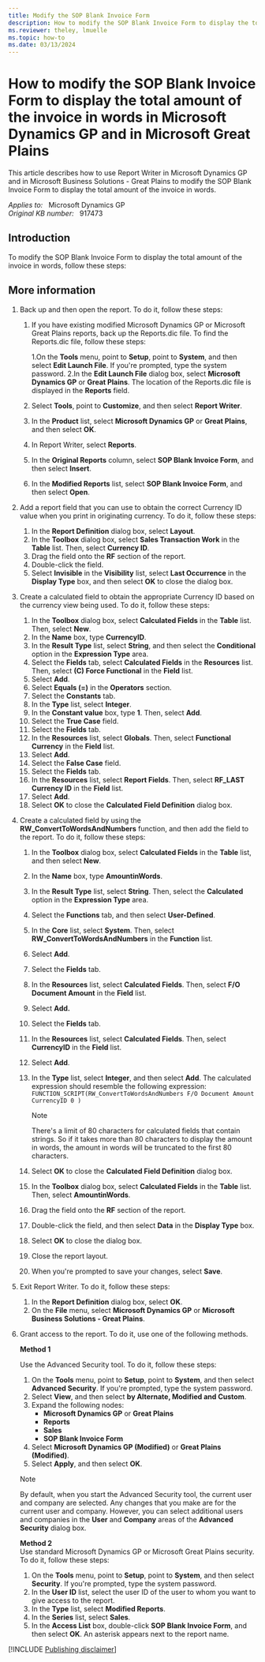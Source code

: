 ```yaml
---
title: Modify the SOP Blank Invoice Form
description: How to modify the SOP Blank Invoice Form to display the total amount of the invoice in words in Microsoft Dynamics GP and in Microsoft Great Plains.
ms.reviewer: theley, lmuelle
ms.topic: how-to
ms.date: 03/13/2024
---
```

# How to modify the SOP Blank Invoice Form to display the total amount of the invoice in words in Microsoft Dynamics GP and in Microsoft Great Plains

This article describes how to use Report Writer in Microsoft Dynamics GP and in Microsoft Business Solutions - Great Plains to modify the SOP Blank Invoice Form to display the total amount of the invoice in words.

_Applies to:_ &nbsp; Microsoft Dynamics GP  
_Original KB number:_ &nbsp; 917473

## Introduction

To modify the SOP Blank Invoice Form to display the total amount of the invoice in words, follow these steps:

## More information

1. Back up and then open the report. To do it, follow these steps:

    1. If you have existing modified Microsoft Dynamics GP or Microsoft Great Plains reports, back up the Reports.dic file. To find the Reports.dic file, follow these steps:

        1.On the **Tools** menu, point to **Setup**, point to **System**, and then select **Edit Launch File**. If you're prompted, type the system password.
        2.In the **Edit Launch File** dialog box, select **Microsoft Dynamics GP** or **Great Plains**. The location of the Reports.dic file is displayed in the **Reports** field.

    1. Select **Tools**, point to **Customize**, and then select **Report Writer**.
    1. In the **Product** list, select **Microsoft Dynamics GP** or **Great Plains**, and then select **OK**.
    1. In Report Writer, select **Reports**.
    1. In the **Original Reports** column, select **SOP Blank Invoice Form**, and then select **Insert**.
    1. In the **Modified Reports** list, select **SOP Blank Invoice Form**, and then select **Open**.

2. Add a report field that you can use to obtain the correct Currency ID value when you print in originating currency. To do it, follow these steps:

    1. In the **Report Definition** dialog box, select **Layout**.
    1. In the **Toolbox** dialog box, select **Sales Transaction Work** in the **Table** list. Then, select **Currency ID**.
    1. Drag the field onto the **RF** section of the report.
    1. Double-click the field.
    1. Select **Invisible** in the **Visibility** list, select **Last Occurrence** in the **Display Type** box, and then select **OK** to close the dialog box.

3. Create a calculated field to obtain the appropriate Currency ID based on the currency view being used. To do it, follow these steps:

    1. In the **Toolbox** dialog box, select **Calculated Fields** in the **Table** list. Then, select **New**.
    1. In the **Name** box, type **CurrencyID**.
    1. In the **Result Type** list, select **String**, and then select the **Conditional** option in the **Expression Type** area.
    1. Select the **Fields** tab, select **Calculated Fields** in the **Resources** list. Then, select **(C) Force Functional** in the **Field** list.
    1. Select **Add**.
    1. Select **Equals (=)** in the **Operators** section.
    1. Select the **Constants** tab.
    1. In the **Type** list, select **Integer**.
    1. In the **Constant value** box, type **1**. Then, select **Add**.
    1. Select the **True Case** field.
    1. Select the **Fields** tab.
    1. In the **Resources** list, select **Globals**. Then, select **Functional Currency** in the **Field** list.
    1. Select **Add**.
    1. Select the **False Case** field.
    1. Select the **Fields** tab.
    1. In the **Resources** list, select **Report Fields**. Then, select **RF_LAST Currency ID** in the **Field** list.
    1. Select **Add**.
    1. Select **OK** to close the **Calculated Field Definition** dialog box.

4. Create a calculated field by using the **RW_ConvertToWordsAndNumbers** function, and then add the field to the report. To do it, follow these steps:

    1. In the **Toolbox** dialog box, select **Calculated Fields** in the **Table** list, and then select **New**.
    1. In the **Name** box, type **AmountinWords**.
    1. In the **Result Type** list, select **String**. Then, select the **Calculated** option in the **Expression Type** area.
    1. Select the **Functions** tab, and then select **User-Defined**.
    1. In the **Core** list, select **System**. Then, select **RW_ConvertToWordsAndNumbers** in the **Function** list.
    1. Select **Add**.
    1. Select the **Fields** tab.
    1. In the **Resources** list, select **Calculated Fields**. Then, select **F/O Document Amount** in the **Field** list.
    1. Select **Add.**
    1. Select the **Fields** tab.
    1. In the **Resources** list, select **Calculated Fields**. Then, select **CurrencyID** in the **Field** list.
    1. Select **Add**.
    1. In the **Type** list, select **Integer**, and then select **Add**. The calculated expression should resemble the following expression:  
        `FUNCTION_SCRIPT(RW_ConvertToWordsAndNumbers F/O Document Amount CurrencyID 0 )`

        > [!NOTE]
        > There's a limit of 80 characters for calculated fields that contain strings. So if it takes more than 80 characters to display the amount in words, the amount in words will be truncated to the first 80 characters.
    1. Select **OK** to close the **Calculated Field Definition** dialog box.
    1. In the **Toolbox** dialog box, select **Calculated Fields** in the **Table** list. Then, select **AmountinWords**.
    1. Drag the field onto the **RF** section of the report.
    1. Double-click the field, and then select **Data** in the **Display Type** box.
    1. Select **OK** to close the dialog box.
    1. Close the report layout.
    1. When you're prompted to save your changes, select **Save**.

5. Exit Report Writer. To do it, follow these steps:

    1. In the **Report Definition** dialog box, select **OK**.
    1. On the **File** menu, select **Microsoft Dynamics GP** or **Microsoft Business Solutions - Great Plains**.

6. Grant access to the report. To do it, use one of the following methods.

    **Method 1**

    Use the Advanced Security tool. To do it, follow these steps:

    1. On the **Tools** menu, point to **Setup**, point to **System**, and then select **Advanced Security**. If you're prompted, type the system password.
    1. Select **View**, and then select **by Alternate, Modified and Custom**.
    1. Expand the following nodes:
        - **Microsoft Dynamics GP** or **Great Plains**
        - **Reports**
        - **Sales**
        - **SOP Blank Invoice Form**
    1. Select **Microsoft Dynamics GP (Modified)** or **Great Plains (Modified)**.
    1. Select **Apply**, and then select **OK**.

    > [!NOTE]
    > By default, when you start the Advanced Security tool, the current user and company are selected. Any changes that you make are for the current user and company. However, you can select additional users and companies in the **User** and **Company** areas of the **Advanced Security** dialog box.

    **Method 2**  
    Use standard Microsoft Dynamics GP or Microsoft Great Plains security. To do it, follow these steps:

    1. On the **Tools** menu, point to **Setup**, point to **System**, and then select **Security**. If you're prompted, type the system password.
    1. In the **User ID** list, select the user ID of the user to whom you want to give access to the report.
    1. In the **Type** list, select **Modified Reports**.
    1. In the **Series** list, select **Sales**.
    1. In the **Access List** box, double-click **SOP Blank Invoice Form**, and then select **OK**. An asterisk appears next to the report name.

[!INCLUDE [Publishing disclaimer](../../includes/publishing-disclaimer.md)]
